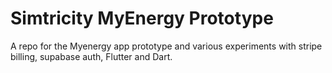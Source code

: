 # Simtricity MyEnergy Prototype

A repo for the Myenergy app prototype and various experiments with stripe billing, supabase auth, Flutter and Dart.

